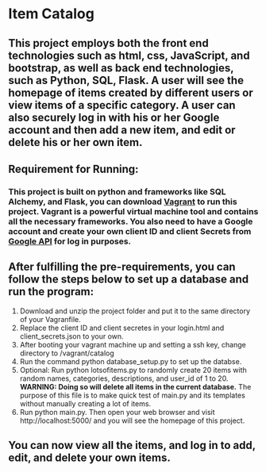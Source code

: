 # Item Catalog

## This project employs both the front end technologies such as html, css, JavaScript, and bootstrap, as well as back end technologies, such as Python, SQL, Flask. A user will see the homepage of items created by different users or view items of a specific category. A user can also securely log in with his or her Google account and then add a new item, and edit or delete his or her own item.

## Requirement for Running:
### This project is built on python and frameworks like SQL Alchemy, and Flask, you can download [Vagrant](https://www.vagrantup.com/) to run this project. Vagrant is a powerful virtual machine tool and contains all the necessary frameworks. You also need to have a Google account and create your own client ID and client Secrets from [Google API](https://console.cloud.google.com/home) for log in purposes.

## After fulfilling the pre-requirements, you can follow the steps below to set up a database and run the program:
1. Download and unzip the project folder and put it to the same directory of your Vagranfile.
2. Replace the client ID and client secretes in your login.html and client_secrets.json to your own.
3. After booting your vagrant machine up and setting a ssh key, change directory to /vagrant/catalog
4. Run the command python database_setup.py to set up the databse.
5. Optional: Run python lotsofitems.py to randomly create 20 items with random names, categories, descriptions, and user_id of 1 to 20. **WARNING:  Doing so will delete all items in the current database.** The purpose of this file is to make quick test of main.py and its templates without manually creating a lot of items.
6. Run python main.py. Then open your web browser and visit http://localhost:5000/ and you will see the homepage of this project.

## You can now view all the items, and log in to add, edit, and delete your own items.